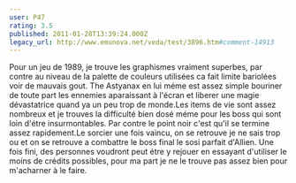 ```yaml
---
user: P47
rating: 3.5
published: 2011-01-28T13:39:24.000Z
legacy_url: http://www.emunova.net/veda/test/3896.htm#comment-14913
---
```

Pour un jeu de 1989, je trouve les graphismes vraiment superbes, par contre au niveau de la palette de couleurs utilisées ca fait limite bariolées voir de mauvais gout.
The Astyanax en lui méme est assez simple bouriner de toute part les ennemies aparaissant à l'écran et liberer une magie dévastatrice quand ya un peu trop de monde.Les items de vie sont assez nombreux et je trouves la difficulté bien dosé méme pour les boss qui sont loin d'étre insurmontables.
Par contre le point noir c'est qu'il se termine assez rapidement.Le sorcier une fois vaincu, on se retrouve je ne sais trop ou et on se retrouve a combattre le boss final le sosi parfait d'Allien.
Une fois fini, des personnes voudront peut étre y rejouer en essayant d'utiliser le moins de crédits possibles, pour ma part je ne le trouve pas assez bien pour m'acharner à le faire.